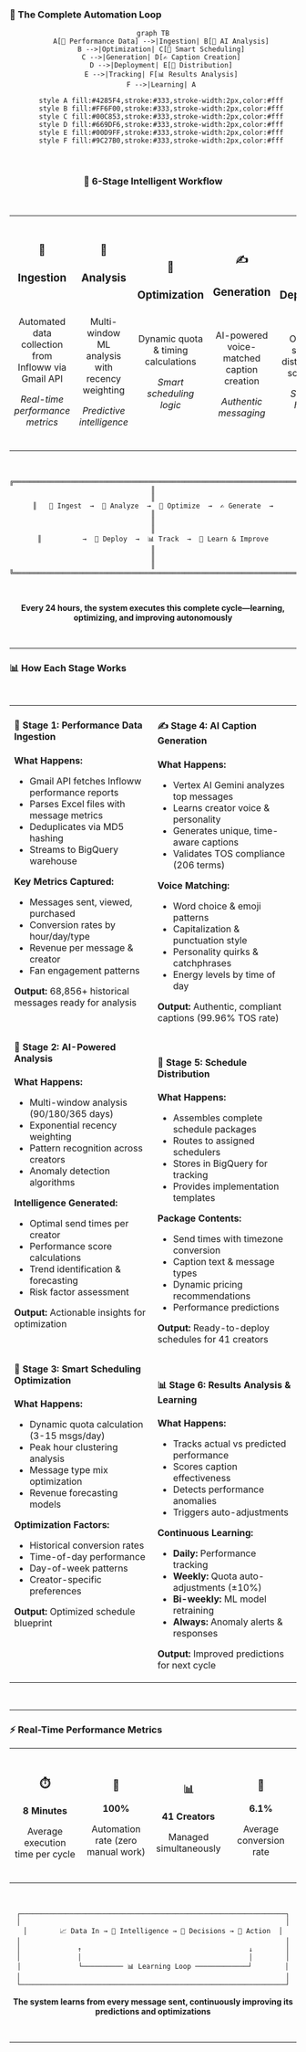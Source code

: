 ### 🔄 The Complete Automation Loop

<div align="center">

```mermaid
graph TB
    A[📧 Performance Data] -->|Ingestion| B[🧠 AI Analysis]
    B -->|Optimization| C[📅 Smart Scheduling]
    C -->|Generation| D[✍️ Caption Creation]
    D -->|Deployment| E[🚀 Distribution]
    E -->|Tracking| F[📊 Results Analysis]
    F -->|Learning| A

    style A fill:#4285F4,stroke:#333,stroke-width:2px,color:#fff
    style B fill:#FF6F00,stroke:#333,stroke-width:2px,color:#fff
    style C fill:#00C853,stroke:#333,stroke-width:2px,color:#fff
    style D fill:#669DF6,stroke:#333,stroke-width:2px,color:#fff
    style E fill:#00D9FF,stroke:#333,stroke-width:2px,color:#fff
    style F fill:#9C27B0,stroke:#333,stroke-width:2px,color:#fff
```

</div>

<br/>

<div align="center">

### **🔄 6-Stage Intelligent Workflow**

</div>

<br/>

<table>
<tr>
<td align="center" width="16.66%">

<br/>

### 📧
### **Ingestion**

<br/>

Automated data collection from Infloww via Gmail API

*Real-time performance metrics*

<br/>

</td>
<td align="center" width="16.66%">

<br/>

### 🧠
### **Analysis**

<br/>

Multi-window ML analysis with recency weighting

*Predictive intelligence*

<br/>

</td>
<td align="center" width="16.66%">

<br/>

### 📅
### **Optimization**

<br/>

Dynamic quota & timing calculations

*Smart scheduling logic*

<br/>

</td>
<td align="center" width="16.66%">

<br/>

### ✍️
### **Generation**

<br/>

AI-powered voice-matched caption creation

*Authentic messaging*

<br/>

</td>
<td align="center" width="16.66%">

<br/>

### 🚀
### **Deployment**

<br/>

Optimized schedule distribution to schedulers

*Seamless handoff*

<br/>

</td>
<td align="center" width="16.66%">

<br/>

### 📊
### **Learning**

<br/>

Performance tracking & continuous improvement

*Self-optimizing system*

<br/>

</td>
</tr>
</table>

<br/>

<div align="center">

```
╔══════════════════════════════════════════════════════════════════════════╗
║                                                                          ║
║   📧 Ingest  →  🧠 Analyze  →  📅 Optimize  →  ✍️ Generate  →           ║
║                                                                          ║
║          →  🚀 Deploy  →  📊 Track  →  🔄 Learn & Improve               ║
║                                                                          ║
╚══════════════════════════════════════════════════════════════════════════╝
```

<br/>

**Every 24 hours, the system executes this complete cycle—learning, optimizing, and improving autonomously**

</div>

<br/>

---

### 📊 How Each Stage Works

<br/>

<table>
<tr>
<td width="50%" valign="top">

#### **📧 Stage 1: Performance Data Ingestion**

**What Happens:**
- Gmail API fetches Infloww performance reports
- Parses Excel files with message metrics
- Deduplicates via MD5 hashing
- Streams to BigQuery warehouse

**Key Metrics Captured:**
- Messages sent, viewed, purchased
- Conversion rates by hour/day/type
- Revenue per message & creator
- Fan engagement patterns

**Output:** 68,856+ historical messages ready for analysis

<br/>

#### **🧠 Stage 2: AI-Powered Analysis**

**What Happens:**
- Multi-window analysis (90/180/365 days)
- Exponential recency weighting
- Pattern recognition across creators
- Anomaly detection algorithms

**Intelligence Generated:**
- Optimal send times per creator
- Performance score calculations
- Trend identification & forecasting
- Risk factor assessment

**Output:** Actionable insights for optimization

<br/>

#### **📅 Stage 3: Smart Scheduling Optimization**

**What Happens:**
- Dynamic quota calculation (3-15 msgs/day)
- Peak hour clustering analysis
- Message type mix optimization
- Revenue forecasting models

**Optimization Factors:**
- Historical conversion rates
- Time-of-day performance
- Day-of-week patterns
- Creator-specific preferences

**Output:** Optimized schedule blueprint

</td>
<td width="50%" valign="top">

#### **✍️ Stage 4: AI Caption Generation**

**What Happens:**
- Vertex AI Gemini analyzes top messages
- Learns creator voice & personality
- Generates unique, time-aware captions
- Validates TOS compliance (206 terms)

**Voice Matching:**
- Word choice & emoji patterns
- Capitalization & punctuation style
- Personality quirks & catchphrases
- Energy levels by time of day

**Output:** Authentic, compliant captions (99.96% TOS rate)

<br/>

#### **🚀 Stage 5: Schedule Distribution**

**What Happens:**
- Assembles complete schedule packages
- Routes to assigned schedulers
- Stores in BigQuery for tracking
- Provides implementation templates

**Package Contents:**
- Send times with timezone conversion
- Caption text & message types
- Dynamic pricing recommendations
- Performance predictions

**Output:** Ready-to-deploy schedules for 41 creators

<br/>

#### **📊 Stage 6: Results Analysis & Learning**

**What Happens:**
- Tracks actual vs predicted performance
- Scores caption effectiveness
- Detects performance anomalies
- Triggers auto-adjustments

**Continuous Learning:**
- **Daily:** Performance tracking
- **Weekly:** Quota auto-adjustments (±10%)
- **Bi-weekly:** ML model retraining
- **Always:** Anomaly alerts & responses

**Output:** Improved predictions for next cycle

</td>
</tr>
</table>

<br/>

---

### ⚡ Real-Time Performance Metrics

<div align="center">

<table>
<tr>
<td align="center" width="25%">

<br/>

### ⏱️
**8 Minutes**

Average execution time per cycle

<br/>

</td>
<td align="center" width="25%">

<br/>

### 🔄
**100%**

Automation rate (zero manual work)

<br/>

</td>
<td align="center" width="25%">

<br/>

### 📊
**41 Creators**

Managed simultaneously

<br/>

</td>
<td align="center" width="25%">

<br/>

### 🎯
**6.1%**

Average conversion rate

<br/>

</td>
</tr>
</table>

</div>

<br/>

<div align="center">

```
┌─────────────────────────────────────────────────────────────────┐
│                                                                 │
│        📈 Data In → 🧠 Intelligence → 📅 Decisions → 🚀 Action  │
│                                                                 │
│              ↑                                         ↓        │
│              │                                         │        │
│              └────────── 📊 Learning Loop ─────────────┘        │
│                                                                 │
└─────────────────────────────────────────────────────────────────┘
```

**The system learns from every message sent, continuously improving its predictions and optimizations**

</div>

<br/>

---
